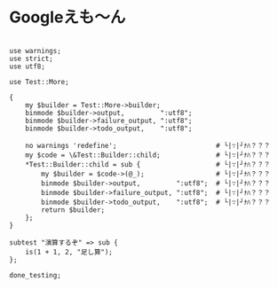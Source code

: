 Googleえも〜ん
==============

    　
    use warnings;
    use strict;
    use utf8;

    use Test::More;

    {
        my $builder = Test::More->builder;
        binmode $builder->output,         ":utf8";
        binmode $builder->failure_output, ":utf8";
        binmode $builder->todo_output,    ":utf8";

        no warnings 'redefine';                         # └|∵|┘ﾅﾊ？？？
        my $code = \&Test::Builder::child;              # └|∵|┘ﾅﾊ？？？
        *Test::Builder::child = sub {                   # └|∵|┘ﾅﾊ？？？
            my $builder = $code->(@_);                  # └|∵|┘ﾅﾊ？？？
            binmode $builder->output,         ":utf8";  # └|∵|┘ﾅﾊ？？？
            binmode $builder->failure_output, ":utf8";  # └|∵|┘ﾅﾊ？？？
            binmode $builder->todo_output,    ":utf8";  # └|∵|┘ﾅﾊ？？？
            return $builder;
        };
    }

    subtest "演算するぞ" => sub {
        is(1 + 1, 2, "足し算");
    };

    done_testing;
    　